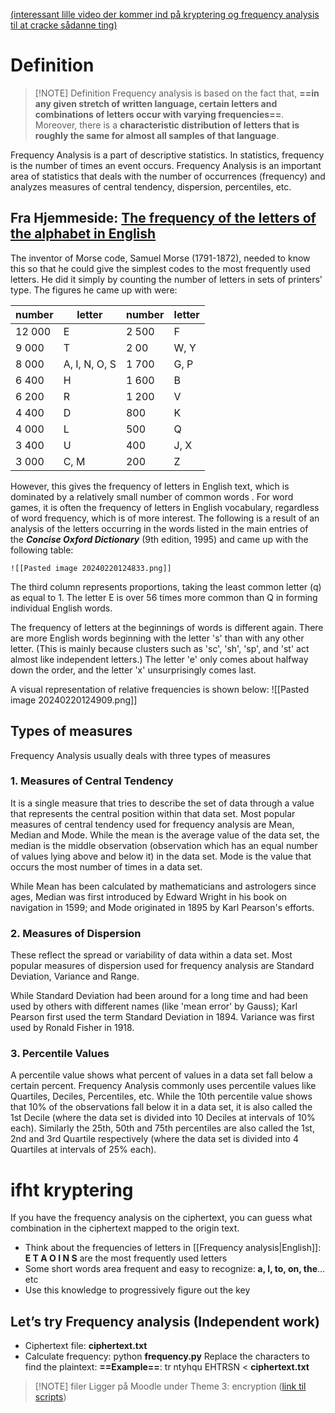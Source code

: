 [(interessant lille video der kommer ind på kryptering og frequency analysis til at cracke sådanne ting)](https://www.youtube.com/watch?v=z16rzIF5J40&t=6s)
# Definition 

> [!NOTE] Definition
> Frequency analysis is based on the fact that, **==in any given stretch of written language, certain letters and combinations of letters occur with varying frequencies==**. Moreover, there is a **characteristic distribution of letters that is roughly the same for almost all samples of that language**.

Frequency Analysis is a part of descriptive statistics. In statistics, frequency is the number of times an event occurs. Frequency Analysis is an important area of statistics that deals with the number of occurrences (frequency) and analyzes measures of central tendency, dispersion, percentiles, etc.

## Fra Hjemmeside: [The frequency of the letters of the alphabet in English](https://www3.nd.edu/~busiforc/handouts/cryptography/letterfrequencies.html)
The inventor of Morse code, Samuel Morse (1791-1872), needed to know this so that he could give the simplest codes to the most frequently used letters. He did it simply by counting the number of letters in sets of printers' type. The figures he came up with were:

| number | letter | number | letter |
| ---- | ---- | ---- | ---- |
| 12 000 | E | 2 500 | F |
| 9 000 | T | 2 00 | W, Y |
| 8 000 | A, I, N, O, S | 1 700 | G, P |
| 6 400 | H | 1 600 | B |
| 6 200 | R | 1 200 | V |
| 4 400 | D | 800 | K |
| 4 000 | L | 500 | Q |
| 3 400 | U | 400 | J, X |
| 3 000 | C, M | 200 | Z |
However, this gives the frequency of letters in English text, which is dominated by a relatively small number of common words . For word games, it is often the frequency of letters in English vocabulary, regardless of word frequency, which is of more interest. The following is a result of an analysis of the letters occurring in the words listed in the main entries of the _**Concise Oxford Dictionary**_ (9th edition, 1995) and came up with the following table:

	![[Pasted image 20240220124833.png]]

The third column represents proportions, taking the least common letter (q) as equal to 1. The letter E is over 56 times more common than Q in forming individual English words.

The frequency of letters at the beginnings of words is different again. There are more English words beginning with the letter 's' than with any other letter. (This is mainly because clusters such as 'sc', 'sh', 'sp', and 'st' act almost like independent letters.) The letter 'e' only comes about halfway down the order, and the letter 'x' unsurprisingly comes last.

A visual representation of relative frequencies is shown below:
![[Pasted image 20240220124909.png]]

## Types of measures
Frequency Analysis usually deals with three types of measures
### 1.  Measures of Central Tendency
It is a single measure that tries to describe the set of data through a value that represents the central position within that data set. Most popular measures of central tendency used for frequency analysis are Mean, Median and Mode. While the mean is the average value of the data set, the median is the middle observation (observation which has an equal number of values lying above and below it) in the data set. Mode is the value that occurs the most number of times in a data set.

While Mean has been calculated by mathematicians and astrologers since ages, Median was first introduced by Edward Wright in his book on navigation in 1599; and Mode originated in 1895 by Karl Pearson's efforts.
### 2.  Measures of Dispersion
These reflect the spread or variability of data within a data set. Most popular measures of dispersion used for frequency analysis are Standard Deviation, Variance and Range.

While Standard Deviation had been around for a long time and had been used by others with different names (like 'mean error' by Gauss); Karl Pearson first used the term Standard Deviation in 1894. Variance was first used by Ronald Fisher in 1918.
### 3. Percentile Values
A percentile value shows what percent of values in a data set fall below a certain percent. Frequency Analysis commonly uses percentile values like Quartiles, Deciles, Percentiles, etc. While the 10th percentile value shows that 10% of the observations fall below it in a data set, it is also called the 1st Decile (where the data set is divided into 10 Deciles at intervals of 10% each). Similarly the 25th, 50th and 75th percentiles are also called the 1st, 2nd and 3rd Quartile respectively (where the data set is divided into 4 Quartiles at intervals of 25% each).

# ifht kryptering
If you have the frequency analysis on the ciphertext, you can guess what combination in the ciphertext mapped to the origin text.
- Think about the frequencies of letters in [[Frequency analysis|English]]: **E T A O I N S** are the most frequently used letters
- Some short words area frequent and easy to recognize: **a, I, to, on, the**... etc
- Use this knowledge to progressively figure out the key
## Let’s try Frequency analysis (Independent work)
- Ciphertext file: **ciphertext.txt**
- Calculate frequency: python **frequency.py**
Replace the characters to find the plaintext:
**==Example==**: tr ntyhqu EHTRSN < **ciphertext.txt**
 
> [!NOTE] filer
> Ligger på Moodle under Theme 3: encryption ([link til scripts](https://www.moodle.aau.dk/mod/resource/view.php?id=1713387))

